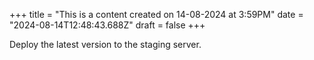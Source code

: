+++
title = "This is a content created on 14-08-2024 at 3:59PM"
date = "2024-08-14T12:48:43.688Z"
draft = false
+++

  Deploy the latest version to the staging server.
        